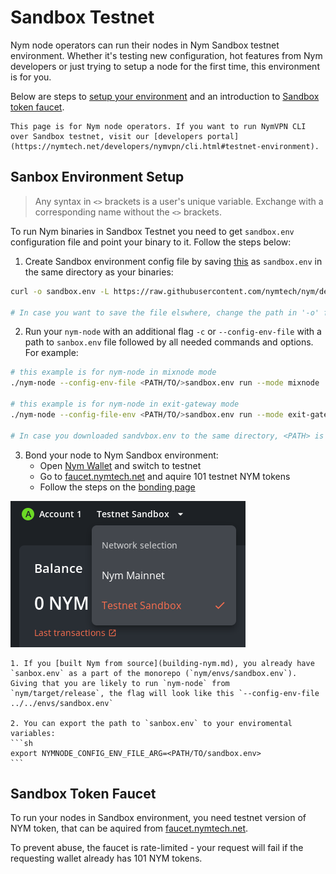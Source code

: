 # Sandbox Testnet

Nym node operators can run their nodes in Nym Sandbox testnet environment. Whether it's testing new configuration, hot features from Nym developers or just trying to setup a node for the first time, this environment is for you.

Below are steps to [setup your environment](#sandbox-environment-setup) and an introduction to [Sandbox token faucet](#sandbox-token-faucet).

```admonish warning title=""
This page is for Nym node operators. If you want to run NymVPN CLI over Sandbox testnet, visit our [developers portal](https://nymtech.net/developers/nymvpn/cli.html#testnet-environment).
```

## Sanbox Environment Setup

> Any syntax in `<>` brackets is a user's unique variable. Exchange with a corresponding name without the `<>` brackets.

To run Nym binaries in Sandbox Testnet you need to get `sandbox.env` configuration file and point your binary to it. Follow the steps below:


1. Create Sandbox environment config file by saving [this](https://raw.githubusercontent.com/nymtech/nym/develop/envs/sandbox.env) as `sandbox.env` in the same directory as your binaries:
```sh
curl -o sandbox.env -L https://raw.githubusercontent.com/nymtech/nym/develop/envs/sandbox.env

# In case you want to save the file elswhere, change the path in '-o' flag
```

2. Run your `nym-node` with an additional flag `-c` or `--config-env-file` with a path to `sanbox.env` file followed by all needed commands and options. For example:
```sh
# this example is for nym-node in mixnode mode
./nym-node --config-env-file <PATH/TO/>sandbox.env run --mode mixnode

# this example is for nym-node in exit-gateway mode
./nym-node --config-file-env <PATH/TO/>sandbox.env run --mode exit-gateway --id <ID> --public-ips "$(curl -4 https://ifconfig.me)" --hostname "<YOUR_DOMAIN>" --http-bind-address 0.0.0.0:8080 --mixnet-bind-address 0.0.0.0:1789 true --location <COUNTRY_FULL_NAME>

# In case you downloaded sandvbox.env to the same directory, <PATH> is not needed
```

3. Bond your node to Nym Sandbox environment:
	- Open [Nym Wallet](https://nymtech.net/download/wallet) and switch to testnet
	- Go to [faucet.nymtech.net](https://faucet.nymtech.net) and aquire 101 testnet NYM tokens
	- Follow the steps on the [bonding page](nodes/bonding.md)

![](images/sandbox.png)

~~~admonish tip
1. If you [built Nym from source](building-nym.md), you already have `sanbox.env` as a part of the monorepo (`nym/envs/sandbox.env`). Giving that you are likely to run `nym-node` from `nym/target/release`, the flag will look like this `--config-env-file ../../envs/sandbox.env`

2. You can export the path to `sanbox.env` to your enviromental variables:
```sh
export NYMNODE_CONFIG_ENV_FILE_ARG=<PATH/TO/sandbox.env>
```
~~~

## Sandbox Token Faucet

To run your nodes in Sandbox environment, you need testnet version of NYM token, that can be aquired from [faucet.nymtech.net](https://faucet.nymtech.net).

To prevent abuse, the faucet is rate-limited - your request will fail if the requesting wallet already has 101 NYM tokens.
